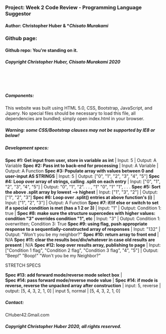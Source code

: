 ### Project: **Week 2 Code Review - Programming Language Suggestor**
#### Author: **Christopher Huber** & **Chisato Murakami*

### Github page: 
#### Github repo: You're standing on it.
##### Copyright Christopher Huber, Chisato Murakami 2020

&nbsp;
     
&nbsp;
     
         
##### Components: 
This website was built using HTML 5.0, CSS, Bootstrap, JavaScript, and Jquery. 
No special files should be necessary to load this file, all
dependencies are bundled; simply open index.html in your browser.
##### **Warning: some CSS/Bootstrap clauses may not be supported by IE8 or below!**

##### Development specs:

**Spec #1: Get input from user, store in variable as int** | Input: 5 | Output: A Variable
**Spec #2: Pass int to back-end for processing** |  Input: A Variable | Output: A Function
**Spec #3: Populate array with values between 0 and user-input AS STRINGS** | Input: 5 | Output: ["0", "1", "2", "3", "4", "5"]
**Spec #4: Loop over array of strings, calling .split on each entry** | Input: ["0", "1", "2", "3", "4", "5"] | Output: "0", "1", "2". . . , "1" "0", "1" "1", . . .
**Spec #5: Sort the above .split array by lowest --> highest** |  Input: ["1", "3", "2"] | Output: ["1", "2", "3"]
**Spec #6: Loop over .split() entries at above function's (i)** |  Input: ["1", "2", "3"] | Output: A Function
**Spec #7: if/if else or switch to set if a special condition is met (has a 1 2 or 3)** |  Input: "1" | Output: Condition 1: true | 
**Spec #8: make sure the structure supercedes with higher values: condition "3" overrides condition "1", etc** |  Input: "3" | Output: Condition 1: overwritten; Condition 3: True
**Spec #9: using flag, push appropriate response to a sequentially-constructed array of responses** |  Input: "132" | Output: "Won't you be my neighbor?"
**Spec #10: return array to front end** |  N/A
**Spec #11: clear the results box/div/whatever in case old results are present** |  N/A
**Spec #12: loop over results array, publishing to page** |  Input:["Condition 1 flag", "Condition 2 flag", "Condition 3 flag", "4", "5"] | Output: "Beep!" "Boop!" "Won't you be my Neighbor?"

STRETCH SPECS

**Spec #13: add forward mode/reverse mode select box** |  
**Spec #14: pass forward mode/reverse mode value** | 
**Spec #14: if mode is reverse, reverse the unpacked array after construction** | input: 5, reverse | output: [5, 4, 3, 2, 1, 0] | input 5, normal | [5, 4, 3, 2, 1, 0]


         





##### _Contact_:

CHuber42.Gmail.com

##### _Copyright Christopher Huber 2020, all rights reserved._